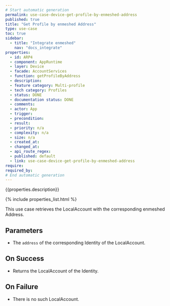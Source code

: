 ```yaml
---
# Start automatic generation
permalink: use-case-device-get-profile-by-enmeshed-address
published: true
title: "Get Profile by enmeshed Address"
type: use-case
toc: true
sidebar:
  - title: "Integrate enmeshed"
    nav: "docs_integrate"
properties:
  - id: ARP4
  - component: AppRuntime
  - layer: Device
  - facade: AccountServices
  - function: getProfileByAddress
  - description:
  - feature category: Multi-profile
  - tech category: Profiles
  - status: DONE
  - documentation status: DONE
  - comments:
  - actor: App
  - trigger:
  - precondition:
  - result:
  - priority: n/a
  - complexity: n/a
  - size: n/a
  - created_at:
  - changed_at:
  - api_route_regex:
  - published: default
  - link: use-case-device-get-profile-by-enmeshed-address
require:
required_by:
# End automatic generation
---
```


{{properties.description}}

{% include properties_list.html %}

This use case retrieves the LocalAccount with the corresponding enmeshed Address.

## Parameters

- The `address` of the corresponding Identity of the LocalAccount.

## On Success

- Returns the LocalAccount of the Identity.

## On Failure

- There is no such LocalAccount.
